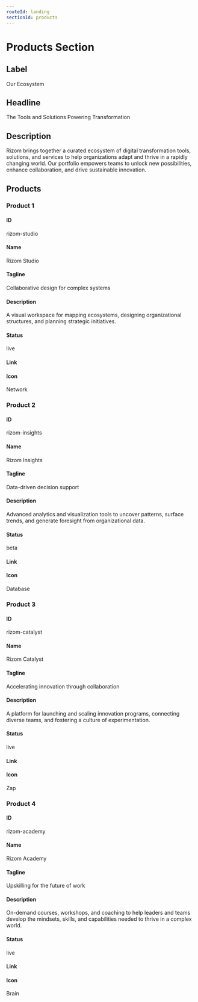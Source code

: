 ```yaml
---
routeId: landing
sectionId: products
---
```


# Products Section

## Label

Our Ecosystem

## Headline

The Tools and Solutions Powering Transformation

## Description

Rizom brings together a curated ecosystem of digital transformation tools, solutions, and services to help organizations adapt and thrive in a rapidly changing world. Our portfolio empowers teams to unlock new possibilities, enhance collaboration, and drive sustainable innovation.

## Products

### Product 1

#### ID

rizom-studio

#### Name

Rizom Studio

#### Tagline

Collaborative design for complex systems

#### Description

A visual workspace for mapping ecosystems, designing organizational structures, and planning strategic initiatives.

#### Status

live

#### Link

#### Icon

Network

### Product 2

#### ID

rizom-insights

#### Name

Rizom Insights

#### Tagline

Data-driven decision support

#### Description

Advanced analytics and visualization tools to uncover patterns, surface trends, and generate foresight from organizational data.

#### Status

beta

#### Link

#### Icon

Database

### Product 3

#### ID

rizom-catalyst

#### Name

Rizom Catalyst

#### Tagline

Accelerating innovation through collaboration

#### Description

A platform for launching and scaling innovation programs, connecting diverse teams, and fostering a culture of experimentation.

#### Status

live

#### Link

#### Icon

Zap

### Product 4

#### ID

rizom-academy

#### Name

Rizom Academy

#### Tagline

Upskilling for the future of work

#### Description

On-demand courses, workshops, and coaching to help leaders and teams develop the mindsets, skills, and capabilities needed to thrive in a complex world.

#### Status

live

#### Link

#### Icon

Brain
